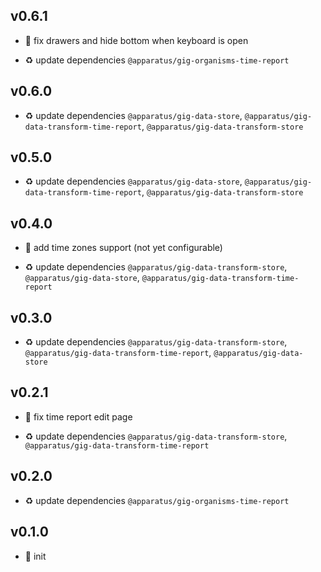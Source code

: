 ## v0.6.1

* 🐞 fix drawers and hide bottom when keyboard is open

* ♻️ update dependencies `@apparatus/gig-organisms-time-report`

## v0.6.0

* ♻️ update dependencies `@apparatus/gig-data-store`, `@apparatus/gig-data-transform-time-report`, `@apparatus/gig-data-transform-store`

## v0.5.0

* ♻️ update dependencies `@apparatus/gig-data-store`, `@apparatus/gig-data-transform-time-report`, `@apparatus/gig-data-transform-store`

## v0.4.0

* 🌱 add time zones support (not yet configurable)

* ♻️ update dependencies `@apparatus/gig-data-transform-store`, `@apparatus/gig-data-store`, `@apparatus/gig-data-transform-time-report`

## v0.3.0

* ♻️ update dependencies `@apparatus/gig-data-transform-store`, `@apparatus/gig-data-transform-time-report`, `@apparatus/gig-data-store`

## v0.2.1

* 🐞 fix time report edit page

* ♻️ update dependencies `@apparatus/gig-data-transform-store`, `@apparatus/gig-data-transform-time-report`

## v0.2.0

* ♻️ update dependencies `@apparatus/gig-organisms-time-report`

## v0.1.0

* 🐣 init
